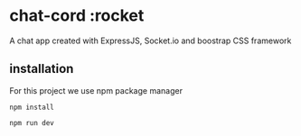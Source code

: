 # chat-cord :rocket

A chat app created with ExpressJS, Socket.io and boostrap CSS framework

## installation
For this project we use npm package manager
```
npm install

npm run dev
```
